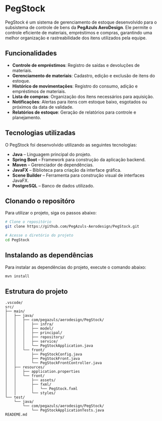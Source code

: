 # PegStock  

PegStock é um sistema de gerenciamento de estoque desenvolvido para o subsistema de controle de bens da **PegAzuls AeroDesign**. Ele permite o controle eficiente de materiais, empréstimos e compras, garantindo uma melhor organização e rastreabilidade dos itens utilizados pela equipe.  

## Funcionalidades  

- **Controle de empréstimos**: Registro de saídas e devoluções de materiais.  
- **Gerenciamento de materiais**: Cadastro, edição e exclusão de itens do estoque.  
- **Histórico de movimentações**: Registro do consumo, adição e empréstimos de materiais.
- **Lista de compras**: Organização dos itens necessários para aquisição.
- **Notificações**: Alertas para itens com estoque baixo, esgotados ou próximos da data de validade.
- **Relatórios de estoque**: Geração de relatórios para controle e planejamento.  

## Tecnologias utilizadas  

O PegStock foi desenvolvido utilizando as seguintes tecnologias:  

- **Java** – Linguagem principal do projeto.  
- **Spring Boot** – Framework para construção da aplicação backend.  
- **Maven** – Gerenciador de dependências.  
- **JavaFX** – Biblioteca para criação da interface gráfica.  
- **Scene Builder** – Ferramenta para construção visual de interfaces JavaFX.  
- **PostgreSQL** – Banco de dados utilizado.  

## Clonando o repositóro
Para utilizar o projeto, siga os passos abaixo:  

```bash
# Clone o repositório
git clone https://github.com/PegAzuls-Aerodesign/PegStock.git

# Acesse o diretório do projeto
cd PegStock
```

## Instalando as dependências
Para instalar as dependências do projeto, execute o comando abaixo:  

```bash
mvn install
```


## Estrutura do projeto
```
.vscode/
src/
├── main/
│   ├── java/
│   │   ├── com/pegazuls/aerodesign/PegStock/
│   │   │   ├── infra/
│   │   │   ├── model/
│   │   │   ├── principal/
│   │   │   ├── repository/
│   │   │   ├── service/
│   │   │   └── PegStockApplication.java
│   │   └── front/
│   │       ├── PegStockConfig.java
│   │       ├── PegStockFront.java
│   │       └── PegStockFrontController.java
│   ├── resources/
│   │   ├── application.properties
│   │   └── front/
│   │       ├── assets/
│   │       ├── fxml/
│   │       │   └── PegStock.fxml
│   │       └── styles/
└── test/
    └── java/
        └── com/pegazuls/aerodesign/PegStock/
            └── PegStockApplicationTests.java
READEME.md
```

